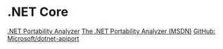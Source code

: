 # .NET Core

[.NET Portability Analyzer](https://marketplace.visualstudio.com/items?itemName=ConnieYau.NETPortabilityAnalyzer)
[The .NET Portability Analyzer (MSDN)](https://docs.microsoft.com/en-us/dotnet/standard/portability-analyzer)
[GitHub: Microsoft/dotnet-apiport](https://github.com/microsoft/dotnet-apiport)
